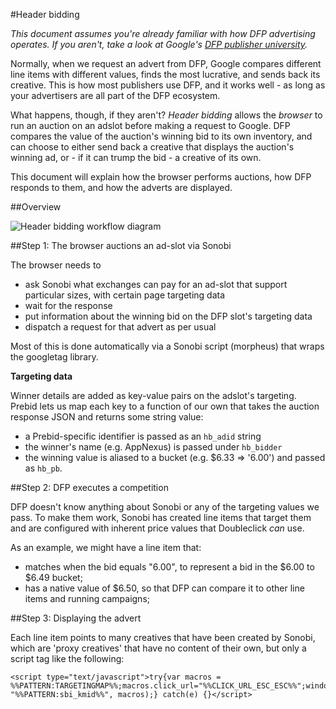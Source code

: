 #Header bidding

_This document assumes you're already familiar with how DFP advertising operates. If you aren't, take a look at Google's
[DFP publisher university](http://g.co/PublisherU)._

Normally, when we request an advert from DFP, Google compares different line items with different values, finds the most
lucrative, and sends back its creative. This is how most publishers use DFP, and it works well - as long as your advertisers
are all part of the DFP ecosystem.

What happens, though, if they aren't? _Header bidding_ allows the _browser_ to run an auction on an adslot before making
a request to Google. DFP compares the value of the auction's winning bid to its own inventory, and can choose to either
send back a creative that displays the auction's winning ad, or - if it can trump the bid - a creative of its own.

This document will explain how the browser performs auctions, how DFP responds to them, and how the adverts are
displayed.

##Overview

![Header bidding workflow diagram](https://cloud.githubusercontent.com/assets/3148617/13568947/e35ab8cc-e45c-11e5-89a0-6413312e30e0.png)

##Step 1: The browser auctions an ad-slot via Sonobi

The browser needs to

 - ask Sonobi what exchanges can pay for an ad-slot that support particular sizes, with certain page targeting data
 - wait for the response
 - put information about the winning bid on the DFP slot's targeting data
 - dispatch a request for that advert as per usual

Most of this is done automatically via a Sonobi script (morpheus) that wraps the googletag library.

**Targeting data**

Winner details are added as key-value pairs on the adslot's targeting. Prebid lets us map each key to a function of our
own that takes the auction response JSON and returns some  string value:

 - a Prebid-specific identifier is passed as an `hb_adid` string
 - the winner's name (e.g. AppNexus) is passed under `hb_bidder`
 - the winning value is aliased to a bucket (e.g. $6.33 => '6.00') and passed as `hb_pb`.

##Step 2: DFP executes a competition

DFP doesn't know anything about Sonobi or any of the targeting values we pass. To make them work, Sonobi has created line
items that target them and are configured with inherent price values that Doubleclick _can_ use.

As an example, we might have a line item that:

 - matches when the bid equals "6.00", to represent a bid in the $6.00 to $6.49 bucket;
 - has a native value of $6.50, so that DFP can compare it to other line items and running campaigns;

##Step 3: Displaying the advert

Each line item points to many creatives that have been created by Sonobi, which are 'proxy creatives' that have no content of their own, but only a script tag like
the following:

```
<script type="text/javascript">try{var macros = %%PATTERN:TARGETINGMAP%%;macros.click_url="%%CLICK_URL_ESC_ESC%%";window.top.sbi_km.API.render(window, "%%PATTERN:sbi_kmid%%", macros);} catch(e) {}</script>
```
